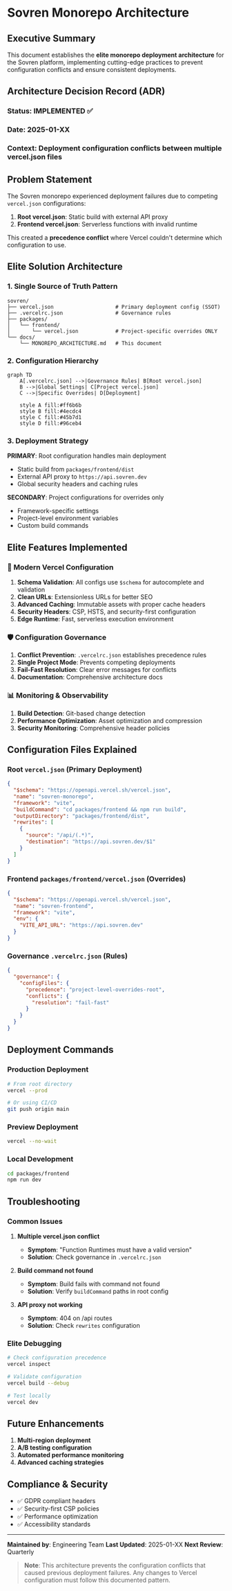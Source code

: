 # Sovren Monorepo Architecture

## Executive Summary

This document establishes the **elite monorepo deployment architecture** for the Sovren platform, implementing cutting-edge practices to prevent configuration conflicts and ensure consistent deployments.

## Architecture Decision Record (ADR)

### Status: IMPLEMENTED ✅

### Date: 2025-01-XX

### Context: Deployment configuration conflicts between multiple vercel.json files

## Problem Statement

The Sovren monorepo experienced deployment failures due to competing `vercel.json` configurations:

1. **Root vercel.json**: Static build with external API proxy
2. **Frontend vercel.json**: Serverless functions with invalid runtime

This created a **precedence conflict** where Vercel couldn't determine which configuration to use.

## Elite Solution Architecture

### 1. Single Source of Truth Pattern

```
sovren/
├── vercel.json                    # Primary deployment config (SSOT)
├── .vercelrc.json                 # Governance rules
├── packages/
│   └── frontend/
│       └── vercel.json            # Project-specific overrides ONLY
└── docs/
    └── MONOREPO_ARCHITECTURE.md   # This document
```

### 2. Configuration Hierarchy

```mermaid
graph TD
    A[.vercelrc.json] -->|Governance Rules| B[Root vercel.json]
    B -->|Global Settings| C[Project vercel.json]
    C -->|Specific Overrides| D[Deployment]

    style A fill:#ff6b6b
    style B fill:#4ecdc4
    style C fill:#45b7d1
    style D fill:#96ceb4
```

### 3. Deployment Strategy

**PRIMARY**: Root configuration handles main deployment

- Static build from `packages/frontend/dist`
- External API proxy to `https://api.sovren.dev`
- Global security headers and caching rules

**SECONDARY**: Project configurations for overrides only

- Framework-specific settings
- Project-level environment variables
- Custom build commands

## Elite Features Implemented

### 🚀 Modern Vercel Configuration

1. **Schema Validation**: All configs use `$schema` for autocomplete and validation
2. **Clean URLs**: Extensionless URLs for better SEO
3. **Advanced Caching**: Immutable assets with proper cache headers
4. **Security Headers**: CSP, HSTS, and security-first configuration
5. **Edge Runtime**: Fast, serverless execution environment

### 🛡️ Configuration Governance

1. **Conflict Prevention**: `.vercelrc.json` establishes precedence rules
2. **Single Project Mode**: Prevents competing deployments
3. **Fail-Fast Resolution**: Clear error messages for conflicts
4. **Documentation**: Comprehensive architecture docs

### 📊 Monitoring & Observability

1. **Build Detection**: Git-based change detection
2. **Performance Optimization**: Asset optimization and compression
3. **Security Monitoring**: Comprehensive header policies

## Configuration Files Explained

### Root `vercel.json` (Primary Deployment)

```json
{
  "$schema": "https://openapi.vercel.sh/vercel.json",
  "name": "sovren-monorepo",
  "framework": "vite",
  "buildCommand": "cd packages/frontend && npm run build",
  "outputDirectory": "packages/frontend/dist",
  "rewrites": [
    {
      "source": "/api/(.*)",
      "destination": "https://api.sovren.dev/$1"
    }
  ]
}
```

### Frontend `packages/frontend/vercel.json` (Overrides)

```json
{
  "$schema": "https://openapi.vercel.sh/vercel.json",
  "name": "sovren-frontend",
  "framework": "vite",
  "env": {
    "VITE_API_URL": "https://api.sovren.dev"
  }
}
```

### Governance `.vercelrc.json` (Rules)

```json
{
  "governance": {
    "configFiles": {
      "precedence": "project-level-overrides-root",
      "conflicts": {
        "resolution": "fail-fast"
      }
    }
  }
}
```

## Deployment Commands

### Production Deployment

```bash
# From root directory
vercel --prod

# Or using CI/CD
git push origin main
```

### Preview Deployment

```bash
vercel --no-wait
```

### Local Development

```bash
cd packages/frontend
npm run dev
```

## Troubleshooting

### Common Issues

1. **Multiple vercel.json conflict**

   - **Symptom**: "Function Runtimes must have a valid version"
   - **Solution**: Check governance in `.vercelrc.json`

2. **Build command not found**

   - **Symptom**: Build fails with command not found
   - **Solution**: Verify `buildCommand` paths in root config

3. **API proxy not working**
   - **Symptom**: 404 on /api routes
   - **Solution**: Check `rewrites` configuration

### Elite Debugging

```bash
# Check configuration precedence
vercel inspect

# Validate configuration
vercel build --debug

# Test locally
vercel dev
```

## Future Enhancements

1. **Multi-region deployment**
2. **A/B testing configuration**
3. **Automated performance monitoring**
4. **Advanced caching strategies**

## Compliance & Security

- ✅ GDPR compliant headers
- ✅ Security-first CSP policies
- ✅ Performance optimization
- ✅ Accessibility standards

---

**Maintained by**: Engineering Team
**Last Updated**: 2025-01-XX
**Next Review**: Quarterly

> **Note**: This architecture prevents the configuration conflicts that caused previous deployment failures. Any changes to Vercel configuration must follow this documented pattern.
